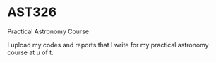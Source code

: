 AST326
======

Practical Astronomy Course

I upload my codes and reports that I write for my practical astronomy course at u of t.
